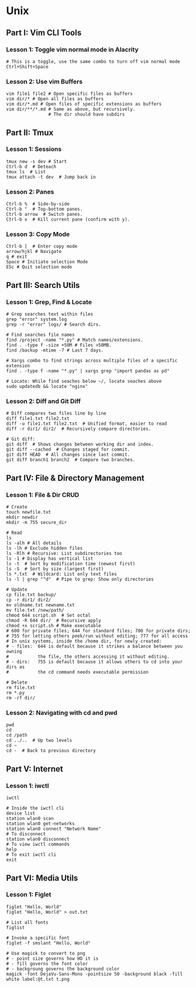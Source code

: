 # Unix

## Part I: Vim CLI Tools

### Lesson 1: Toggle vim normal mode in Alacrity

    # This is a toggle, use the same combo to turn off vim normal mode
    Ctrl+Shift+Space

### Lesson 2: Use vim Buffers

    vim file1 file2 # Open specific files as buffers
    vim dir/* # Open all files as buffers
    vim dir/*.md # Open files of specific extensions as buffers
    vim dir/**/*.md # Same as above, but recursively. 
                    # The dir should have subdirs

## Part II: Tmux

### Lesson 1: Sessions

    tmux new -s dev # Start
    Ctrl-b d  # Deteach 
    tmux ls  # List 
    tmux attach -t dev  # Jump back in

### Lesson 2: Panes

    Ctrl-b %  # Side-by-side
    Ctrl-b "  # Top-bottom panes.
    Ctrl-b arrow  # Switch panes.
    Ctrl-b x  # Kill current pane (confirm with y).

### Lesson 3:  Copy Mode

    Ctrl-b [  # Enter copy mode 
    arrow/hjkl # Navigate 
    q # exit
    Space # Initiate selection Mode
    ESc # Quit selection mode 

## Part III: Search Utils

### Lesson 1: Grep, Find & Locate

    # Grep searches text within files
    grep "error" system.log
    grep -r "error" logs/ # Search dirs.

    # Find searches file names
    find /project -name "*.py" # Match names/extensions.
    find . -type f -size +50M # Files >50MB.
    find /backup -mtime -7 # Last 7 days.

    # Xargs combo to find strings across multiple files of a specific extension
    find . -type f -name "*.py" | xargs grep "import pandas as pd"

    # Locate: While find seaches below ~/, locate seaches above 
    sudo updatedb && locate "nginx"

### Lesson 2: Diff and Git Diff

    # Diff compares two files line by line
    diff file1.txt file2.txt  
    diff -u file1.txt file2.txt  # Unified format, easier to read 
    diff -r dir1/ dir2/  # Recursively compare directories.

    # Git diff: 
    git diff  # Shows changes between working dir and index.
    git diff --cached  # Changes staged for commit.
    git diff HEAD  # All changes since last commit.
    git diff branch1 branch2  # Compare two branches.

## Part IV: File & Directory Management

### Lesson 1: File & Dir CRUD

    # Create
    touch newfile.txt  
    mkdir newdir  
    mkdir -m 755 secure_dir  

    # Read
    ls
    ls -alh # All details
    ls -lh # Exclude hidden files
    ls -Rlh # Recursive: List subdirectories too
    ls -1 # Display has vertical list
    ls -t  # Sort by modification time (newest first)
    ls -S  # Sort by size (largest first)
    ls *.txt  # Wildcard: List only text files
    ls -l | grep "^d"  # Pipe to grep: Show only directories

    # Update
    cp file.txt backup/  
    cp -r dir1/ dir2/  
    mv oldname.txt newname.txt  
    mv file.txt /new/path/  
    chmod 644 script.sh  # Set octal 
    chmod -R 644 dir/  # Recursive apply
    chmod +x script.sh # Make executable
    # 600 for private files; 644 for standard files; 700 for private dirs; 
    # 755 for letting others peek/run without editing; 777 for all access
    # In unix systems, inside the /home dir, for newly created:
    # - files:  644 is default because it strikes a balance between you owning 
    #           the file, the others accessing it without editing.
    # - dirs:   755 is default because it allows others to cd into your dirs as 
    #           the cd command needs executable permission

    # Delete
    rm file.txt  
    rm *.py
    rm -rf dir/  

### Lesson 2: Navigating with cd and pwd

    pwd  
    cd  
    cd /path
    cd ../..  # Up two levels
    cd ~  
    cd -  # Back to previous directory

## Part V: Internet

### Lesson 1: iwctl

    iwctl

    # Inside the iwctl cli
    device list
    station wlan0 scan
    station wlan0 get-networks
    station wlan0 connect "Network Name"
    # To disconnect
    station wlan0 disconnect
    # To view iwctl commands
    help
    # To exit iwctl cli
    exit

## Part VI: Media Utils

### Lesson 1: Figlet

    figlet "Hello, World"
    figlet "Hello, World" > out.txt

    # List all fonts
    figlist

    # Invoke a specific font
    figlet -f smslant "Hello, World"

    # Use magick to convert to png
    # - point size governs how HD it is
    # - fill governs the font color
    # - backgroung governs the background color
    magick -font DejaVu-Sans-Mono -pointsize 50 -background black -fill white label:@t.txt t.png
